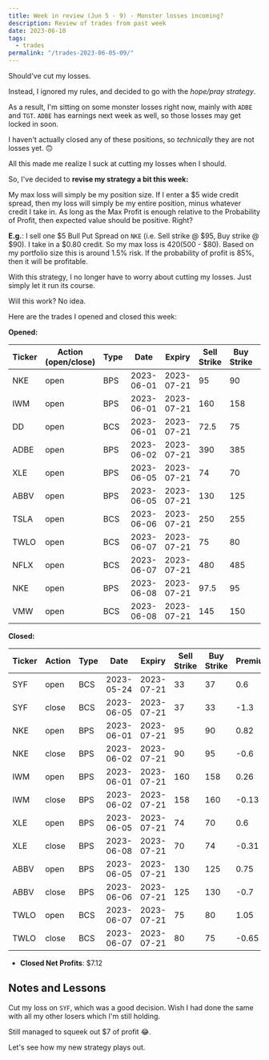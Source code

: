 ```yaml
---
title: Week in review (Jun 5 - 9) - Monster losses incoming?
description: Review of trades from past week
date: 2023-06-10
tags:
  - trades
permalink: "/trades-2023-06-05-09/"
---
```


Should've cut my losses.

Instead, I ignored my rules, and decided to go with the *hope/pray strategy*.

As a result, I'm sitting on some monster losses right now, mainly with `ADBE` and `TGT`.  `ADBE` has earnings next week as well, so those losses may get locked in soon. 

I haven't actually closed any of these positions, so *technically* they are not losses yet. 🙃

All this made me realize I suck at cutting my losses when I should.  

So, I've decided to **revise my strategy a bit this week:**

My max loss will simply be my position size.  If I enter a $5 wide credit spread, then my loss will simply be my entire position, minus whatever credit I take in.  As long as the Max Profit is enough relative to the Probability of Profit, then expected value should be positive. Right?

**E.g.**:  I sell one $5 Bull Put Spread on `NKE` (i.e. Sell strike @ $95, Buy strike @ $90).  I take in a $0.80 credit.  So my max loss is $420 ($500 - $80).  Based on my portfolio size this is around 1.5% risk.  If the probability of profit is 85%, then it will be profitable.

With this strategy, I no longer have to worry about cutting my losses.  Just simply let it run its course.

Will this work?  No idea.

Here are the trades I opened and closed this week:

**Opened:**

<div class="trade-table weekly full-width">

|**Ticker**|**Action (open/close)**|**Type**|**Date**|**Expiry**|**Sell Strike**|**Buy Strike**|**Premium**|**Qty**|**Fee**|**Net**|
|---|---|---|---|---|---|---|---|---|---|---|
|NKE|open|BPS|2023-06-01|2023-07-21|95|90|0.82|2|1.13|162.87|
|IWM|open|BPS|2023-06-01|2023-07-21|160|158|0.26|4|8.58|95.42|
|DD|open|BCS|2023-06-01|2023-07-21|72.5|75|0.45|2|0.2|89.8|
|ADBE|open|BPS|2023-06-02|2023-07-21|390|385|0.8|2|1.34|158.66|
|XLE|open|BPS|2023-06-05|2023-07-21|74|70|0.6|1|1.4|58.6|
|ABBV|open|BPS|2023-06-05|2023-07-21|130|125|0.75|1|1.4|73.6|
|TSLA|open|BCS|2023-06-06|2023-07-21|250|255|0.95|1|1.4|93.6|
|TWLO|open|BCS|2023-06-07|2023-07-21|75|80|1.05|1|1.6|103.4|
|NFLX|open|BCS|2023-06-07|2023-07-21|480|485|0.62|1|1.41|60.59|
|NKE|open|BPS|2023-06-08|2023-07-21|97.5|95|0.43|1|2.1|40.9|
|VMW|open|BCS|2023-06-08|2023-07-21|145|150|1.2|1|0.6|119.4|

</div>

**Closed:**

<div class = "trade-table monthly full-width">


|**Ticker**|**Action**|**Type**|**Date**|**Expiry**|**Sell Strike**|**Buy Strike**|**Premium**|**Qty**|**Fee**|**Net**|**Profit/Loss**|
|---|---|---|---|---|---|---|---|---|---|---|---|
|SYF|open|BCS|2023-05-24|2023-07-21|33|37|0.6|2|0.2|119.8|-140.4|
|SYF|close|BCS|2023-06-05|2023-07-21|37|33|-1.3|2|0.2|-260.2|
|NKE|open|BPS|2023-06-01|2023-07-21|95|90|0.82|2|1.13|162.87|41.39|
|NKE|close|BPS|2023-06-02|2023-07-21|90|95|-0.6|2|1.48|-121.48|
|IWM|open|BPS|2023-06-01|2023-07-21|160|158|0.26|4|8.58|95.42|40.93|
|IWM|close|BPS|2023-06-02|2023-07-21|158|160|-0.13|4|2.49|-54.49|
|XLE|open|BPS|2023-06-05|2023-07-21|74|70|0.6|1|1.4|58.6|26.2|
|XLE|close|BPS|2023-06-08|2023-07-21|70|74|-0.31|1|1.4|-32.4|
|ABBV|open|BPS|2023-06-05|2023-07-21|130|125|0.75|1|1.4|73.6|2.2|
|ABBV|close|BPS|2023-06-06|2023-07-21|125|130|-0.7|1|1.4|-71.4|
|TWLO|open|BCS|2023-06-07|2023-07-21|75|80|1.05|1|1.6|103.4|36.8|
|TWLO|close|BCS|2023-06-07|2023-07-21|80|75|-0.65|1|1.6|-66.6|


</div>

- **Closed Net Profits**: $7.12 

## Notes and Lessons

Cut my loss on `SYF`, which was a good decision.  Wish I had done the same with all my other losers which I'm still holding.  

Still managed to squeek out $7 of profit 😂.

Let's see how my new strategy plays out.


